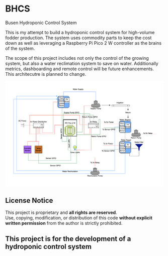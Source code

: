 # BHCS
Busen Hydroponic Control System

This is my attempt to build a hydroponic control system for high-volume fodder production.  The system uses commodity parts to keep the cost down as well as leveraging a Raspberry Pi Pico 2 W controller as the brains of the system.

The scope of this project includes not only the control of the growing system, but also a water reclimation system to save on water.  Additionally metrics, dashboarding and remote control will be future enhancements.  This architecutre is planned to change.

![System Architecture](bhcs_arch.png)


## License Notice
This project is proprietary and **all rights are reserved**.  
Use, copying, modification, or distribution of this code **without explicit written permission** from the author is strictly prohibited.


## This project is for the development of a hydroponic control system


